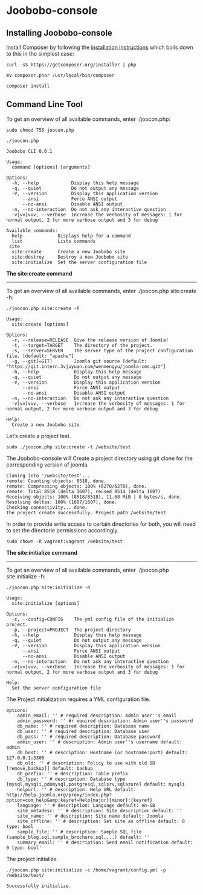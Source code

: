 # Joobobo-console

## Installing Joobobo-console

Install Composer by following the [installation instructions](http://https://getcomposer.org/download/) which boils down to this in the simplest case:

`curl -sS https://getcomposer.org/installer | php`

`mv composer.phar /usr/local/bin/composer`

`composer install`


## Command Line Tool

To get an overview of all available commands, enter ./joocon.php:

`sudo chmod 755 joocon.php`

`./joocon.php`

```
Joobobo CLI 0.0.1

Usage:
  command [options] [arguments]

Options:
  -h, --help            Display this help message
  -q, --quiet           Do not output any message
  -V, --version         Display this application version
      --ansi            Force ANSI output
      --no-ansi         Disable ANSI output
  -n, --no-interaction  Do not ask any interactive question
  -v|vv|vvv, --verbose  Increase the verbosity of messages: 1 for normal output, 2 for more verbose output and 3 for debug

Available commands:
  help             Displays help for a command
  list             Lists commands
 site
  site:create      Create a new Joobobo site
  site:destroy     Destroy a new Joobobo site
  site:initialize  Set the server configuration file
```

**The site:create command**
_ _ _

To get an overview of all available commands, enter ./joocon.php site:create -h:

`./joocon.php site:create -h`

```
Usage:
  site:create [options]

Options:
  -r, --release=RELEASE  Give the release version of Joomla!
  -t, --target=TARGET    The directory of the project.
  -s, --server=SERVER    The server type of the project configuration file. [default: "apache"]
  -g, --git[=GIT]        Joomla git source [default: "https://git.intern.3vjuyuan.com/wenmengyu/joomla-cms.git"]
  -h, --help             Display this help message
  -q, --quiet            Do not output any message
  -V, --version          Display this application version
      --ansi             Force ANSI output
      --no-ansi          Disable ANSI output
  -n, --no-interaction   Do not ask any interactive question
  -v|vv|vvv, --verbose   Increase the verbosity of messages: 1 for normal output, 2 for more verbose output and 3 for debug

Help:
  Create a new Joobobo site
```
Let’s create a project test.

`sudo ./joocon.php site:create -t /website/test`


The Joobobo-console will Create a project directory using git clone for the corresponding version of joomla.

```
Cloning into '/website/test'...
remote: Counting objects: 8518, done.
remote: Compressing objects: 100% (6270/6270), done.
remote: Total 8518 (delta 1607), reused 8514 (delta 1607)
Receiving objects: 100% (8518/8518), 11.68 MiB | 0 bytes/s, done.
Resolving deltas: 100% (1607/1607), done.
Checking connectivity... done.
The project create successfully. Project path /website/test
```

In order to provide write access to certain directories for both, you will need to set the directorie permissions accordingly.

`sudo chown -R vagrant:vagrant /website/test`

**The site:initialize command**
_ _ _

To get an overview of all available commands, enter ./joocon.php site:initialize -h:

`./joocon.php site:initialize -h`

```
Usage:
  site:initialize [options]

Options:
  -c, --config=CONFIG    The yml config file of the initialize project.
  -p, --project=PROJECT  The project directory
  -h, --help             Display this help message
  -q, --quiet            Do not output any message
  -V, --version          Display this application version
      --ansi             Force ANSI output
      --no-ansi          Disable ANSI output
  -n, --no-interaction   Do not ask any interactive question
  -v|vv|vvv, --verbose   Increase the verbosity of messages: 1 for normal output, 2 for more verbose output and 3 for debug

Help:
  Set the server configuration file
```

The Project initialization requires a YML configuration file.

```
options:
    admin_email: '' # required description: Admin user''s email
    admin_password: '' #r equired description: Admin user''s password
    db_name: '' # required description: Database name
    db_user: '' # required description: Database user
    db_pass: '' # required description: Database password
    admin_user: '' # description: Admin user''s username default: admin
    db_host: '' # description: Hostname (or hostname:port) default: 127.0.0.1:3306
    db_old: '' # description: Policy to use with old DB [remove,backup]] default: backup
    db_prefix: '' # description: Table prefix
    db_type: '' # description: Database type [mysql,mysqli,pdomysql,postgresql,sqlsrv,sqlazure] default: mysqli
    helpurl: '' # description: Help URL default: http://help.joomla.org/proxy/index.php?option=com_help&amp;keyref=Help{major}{minor}:{keyref}
    language: '' # description: Language default: en-GB
    site_metadesc: '' # description: Site description default: ''
    site_name: '' # description: Site name default: Joomla
    site_offline: '' # description: Set site as offline default: 0 type: bool
    sample_file: '' # description: Sample SQL file (sample_blog.sql,sample_brochure.sql,...) default: ''
    summary_email: '' # description: Send email notification default: 0 type: bool'
```

The project initialize.

`./joocon.php site:initialize -c /home/vagrant/config.yml -p /website/test/`

```
Successfully initialize.
```




